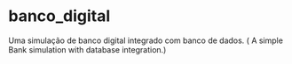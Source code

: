 # banco_digital
Uma simulação de banco digital integrado com banco de dados. ( A simple Bank simulation with database integration.)
